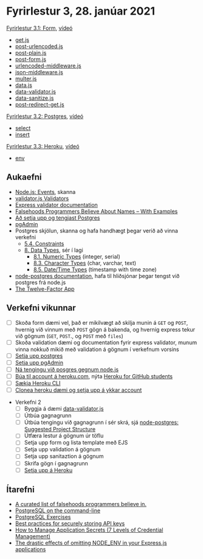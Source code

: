 # Fyrirlestur 3, 28. janúar 2021

[Fyrirlestur 3.1: Form](03.1.form.md), [vídeó](https://youtu.be/pkFhOXibU2w)

* [get.js](daemi/form/01.get.js)
* [post-urlencoded.js](daemi/form/02.post-urlencoded.js)
* [post-plain.js](daemi/form/03.post-plain.js)
* [post-form.js](daemi/form/04.post-form.js)
* [urlencoded-middleware.js](daemi/form/05.urlencoded-middleware.js)
* [json-middleware.js](daemi/form/06.json-middleware.js)
* [multer.js](daemi/form/07.multer.js)
* [data.js](daemi/form/08.data.js)
* [data-validator.js](daemi/form/09.data-validator.js)
* [data-sanitize.js](daemi/form/10.data-sanitize.js)
* [post-redirect-get.js](daemi/form/11.post-redirect-get.js)

[Fyrirlestur 3.2: Postgres](03.2.postgres.md), [vídeó](https://youtu.be/bbz19aVsEIw)

* [select](daemi/postgres/01.select.js)
* [insert](daemi/postgres/02.insert.js)

[Fyrirlestur 3.3: Heroku](03.3.heroku.md), [vídeó](https://youtu.be/UxnSG2VcjZA)

* [env](daemi/heroku/env.js)

## Aukaefni

* [Node.js: Events](https://nodejs.org/api/events.html#events_events), skanna
* [validator.js Validators](https://github.com/validatorjs/validator.js#validators)
* [Express validator documentation](https://express-validator.github.io/docs/)
* [Falsehoods Programmers Believe About Names – With Examples](https://shinesolutions.com/2018/01/08/falsehoods-programmers-believe-about-names-with-examples/)
* [Að setja upp og tengjast Postgres](../../itarefni/postgres.md)
* [pgAdmin](http://www.pgadmin.org/)
* Postgres skjölun, skanna og hafa handhægt þegar verið að vinna verkefni
  * [5.4. Constraints](https://www.postgresql.org/docs/current/ddl-constraints.html)
  * [8. Data Types](http://www.postgresql.org/docs/current/static/datatype.html), sér í lagi
    * [8.1. Numeric Types](http://www.postgresql.org/docs/current/static/datatype-numeric.html) (integer, serial)
    * [8.3. Character Types](https://www.postgresql.org/docs/current/datatype-character.html) (char, varchar, text)
    * [8.5. Date/Time Types](http://www.postgresql.org/docs/current/static/datatype-datetime.html) (timestamp with time zone)
* [node-postgres documentation](https://node-postgres.com/), hafa til hliðsjónar þegar tengst við postgres frá node.js
* [The Twelve-Factor App](https://12factor.net/)

## Verkefni vikunnar

* [ ] Skoða form dæmi vel, það er mikilvægt að skilja munin á `GET` og `POST`, hvernig við vinnum með `POST` gögn á bakenda, og hvernig express tekur við gögnum (`GET`, `POST`., og `POST` með `files`)
* [ ] Skoða validation dæmi og documentation fyrir express validator, munum vinna nokkuð mikið með validation á gögnum í verkefnum vorsins
* [ ] [Setja upp postgres](../../itarefni/postgres.md)
* [ ] [Setja upp pgAdmin](http://www.pgadmin.org/)
* [ ] [Ná tengingu við posgres gegnum node.js](./daemi/postgres)
* [ ] [Búa til account á heroku.com](https://www.heroku.com/), nýta [Heroku for GitHub students](https://www.heroku.com/github-students)
* [ ] [Sækja Heroku CLI](https://devcenter.heroku.com/articles/heroku-cli)
* [ ] [Clonea heroku dæmi og setja upp á ykkar account](https://github.com/vefforritun/vef2-2021-heroku)
* Verkefni 2
  * [ ] Byggja á dæmi [data-validator.js](daemi/form/09.data-validator.js)
  * [ ] Útbúa gagnagrunn
  * [ ] Útbúa tengingu við gagnagrunn í sér skrá, sjá [node-postgres: Suggested Project Structure](https://node-postgres.com/guides/project-structure)
  * [ ] Útfæra lestur á gögnum úr töflu
  * [ ] Setja upp form og lista template með EJS
  * [ ] Setja upp validation á gögnum
  * [ ] Setja upp sanitaztion á gögnum
  * [ ] Skrifa gögn í gagnagrunn
  * [ ] [Setja upp á Heroku](https://youtu.be/bbz19aVsEIw)

## Ítarefni

* [A curated list of falsehoods programmers believe in.](https://github.com/kdeldycke/awesome-falsehood)
* [PostgreSQL on the command-line](http://phili.pe/posts/postgresql-on-the-command-line/)
* [PostgreSQL Exercises](https://pgexercises.com/)
* [Best practices for securely storing API keys](https://www.freecodecamp.org/news/how-to-securely-store-api-keys-4ff3ea19ebda/)
* [How to Manage Application Secrets (7 Levels of Credential Management)](https://devopsdirective.com/posts/2020/11/credential-management/)
* [The drastic effects of omitting NODE_ENV in your Express.js applications](https://www.dynatrace.com/news/blog/the-drastic-effects-of-omitting-node_env-in-your-express-js-applications/)
